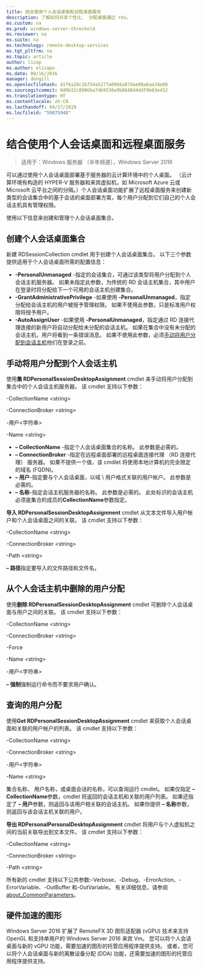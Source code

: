 ```yaml
---
title: 结合使用个人会话桌面和远程桌面服务
description: 了解如何共享个性化、 分配桌面通过 rds。
ms.custom: na
ms.prod: windows-server-threshold
ms.reviewer: na
ms.suite: na
ms.technology: remote-desktop-services
ms.tgt_pltfrm: na
ms.topic: article
author: lizap
ms.author: elizapo
ms.date: 09/16/2016
manager: dongill
ms.openlocfilehash: 41f6a28c1b754a5277a0966a87dae08a6aa34e08
ms.sourcegitcommit: 0d0b32c8986ba7db9536e0b8648d4ddf9b03e452
ms.translationtype: HT
ms.contentlocale: zh-CN
ms.lasthandoff: 04/17/2019
ms.locfileid: "59875948"
---
```

# <a name="use-personal-session-desktops-with-remote-desktop-services"></a>结合使用个人会话桌面和远程桌面服务

>适用于：Windows 服务器 （半年频道），Windows Server 2016

可以通过使用个人会话桌面部署基于服务器的云计算环境中的个人桌面。  （云计算环境有构造的 HYPER-V 服务器和来宾虚拟机，如 Microsoft Azure 云或 Microsoft 云平台之间的分隔。）个人会话桌面功能扩展了远程桌面服务来创建新类型的会话集合中的基于会话的桌面部署方案，每个用户分配到它们自己的个人会话主机具有管理权限。 

使用以下信息来创建和管理个人会话桌面集合。

## <a name="create-a-personal-session-desktop-collection"></a>创建个人会话桌面集合

新建 RDSessionCollection cmdlet 用于创建个人会话桌面集合。 以下三个参数提供适用于个人会话桌面所需的配置信息：

- **-PersonalUnmanaged** -指定的会话集合，可通过该类型将用户分配到个人会话主机服务器。 如果未指定此参数，为传统的 RD 会话主机集合，其中用户在登录时将分配给下一个可用的会话主机创建集合。
- **-GrantAdministrativePrivilege** -如果使用 **-PersonalUnmanaged**，指定分配给会话主机的用户被授予管理权限。 如果不使用此参数，只是标准用户权限将授予用户。
- **-AutoAssignUser** -如果使用 **-PersonalUnmanaged**，指定通过 RD 连接代理连接的新用户将自动分配给未分配的会话主机。 如果在集合中没有未分配的会话主机，用户将看到一条错误消息。 如果不使用此参数，必须[手动将用户分配到会话主机](#manually-assign-a-user-to-a-personal-session-host)他们在登录之前。

## <a name="manually-assign-a-user-to-a-personal-session-host"></a>手动将用户分配到个人会话主机
使用**集 RDPersonalSessionDesktopAssignment** cmdlet 来手动将用户分配到集合中的个人会话主机服务器。 该 cmdlet 支持以下参数：

-CollectionName \<string\>

-ConnectionBroker \<string\> 

-用户\<字符串\>

-Name \<string\>

- **– CollectionName** -指定个人会话桌面集合的名称。 此参数是必需的。
- **– ConnectionBroker** -指定在远程桌面部署的远程桌面连接代理 （RD 连接代理） 服务器。 如果不提供一个值，该 cmdlet 将使用本地计算机的完全限定的域名 (FQDN)。
- **– 用户**-指定要与个人会话桌面，以域 \ 用户格式关联的用户帐户。 此参数是必需的。
- **– 名称**-指定会话主机服务器的名称。 此参数是必需的。 此处标识的会话主机必须是集合的成员的**CollectionName**参数指定。

**导入 RDPersonalSessionDesktopAssignment** cmdlet 从文本文件导入用户帐户和个人会话桌面之间的关联。 该 cmdlet 支持以下参数：

-CollectionName \<string\>

-ConnectionBroker \<string\>

-Path \<string>

**– 路径**指定要导入的文件路径和文件名。
 
## <a name="removing-a-user-assignment-from-a-personal-session-host"></a>从个人会话主机中删除的用户分配
使用**删除 RDPersonalSessionDesktopAssignment** cmdlet 可删除个人会话桌面与用户之间的关联。 该 cmdlet 支持以下参数：

-CollectionName \<string\>

-ConnectionBroker \<string\>

-Force

-Name \<string\>

-用户\<字符串\>

**– 强制**强制运行命令而不要求用户确认。

## <a name="query-user-assignments"></a>查询的用户分配
使用**Get RDPersonalSessionDesktopAssignment** cmdlet 来获取个人会话桌面和关联的用户帐户的列表。 该 cmdlet 支持以下参数：

-CollectionName \<string\>

-ConnectionBroker \<string\>

-用户\<字符串\>

-Name \<string\>

集合名称、 用户名称，或桌面会话的名称，可以查询运行 cmdlet。 如果仅指定 **– CollectionName**参数，cmdlet 将返回的会话主机和关联的用户列表。 如果还指定了 **– 用户**参数，则返回与该用户相关联的会话主机。 如果你提供 **– 名称**参数，则返回与该会话主机关联的用户。 


**导出 RDPersonalPersonalDesktopAssignment** cmdlet 将用户与个人虚拟机之间的当前关联导出到文本文件。 该 cmdlet 支持以下参数：

-CollectionName \<string\>

-ConnectionBroker \<string\>

-Path \<string\>


所有新的 cmdlet 支持以下公共参数:-Verbose、-Debug、-ErrorAction、-ErrorVariable、-OutBuffer 和-OutVariable。 有关详细信息，请参阅 [about_CommonParameters](https://go.microsoft.com/fwlink/p/?LinkID=113216)。

## <a name="hardware-accelerated-graphics"></a>硬件加速的图形
Windows Server 2016 扩展了 RemoteFX 3D 图形适配器 (vGPU) 技术来支持 OpenGL 和支持单用户的 Windows Server 2016 来宾 Vm。 您可以将个人会话桌面与新的 vGPU 功能，需要加速的图形的托管应用程序提供支持。 或者，您可以将个人会话桌面与新的离散设备分配 (DDA) 功能，还需要加速的图形的托管应用程序提供支持。
